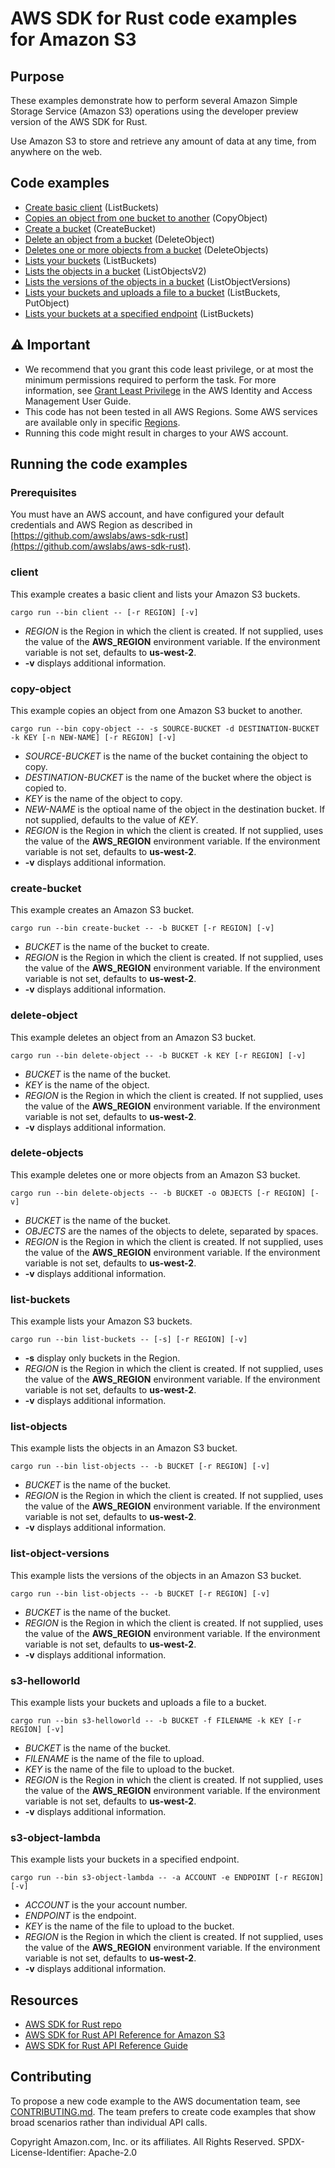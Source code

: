 # AWS SDK for Rust code examples for Amazon S3

## Purpose

These examples demonstrate how to perform several Amazon Simple Storage Service (Amazon S3) operations using the developer preview version of the AWS SDK for Rust.

Use Amazon S3 to store and retrieve any amount of data at any time, from anywhere on the web.

## Code examples

- [Create basic client](src/bin/client.rs) (ListBuckets)
- [Copies an object from one bucket to another](src/bin/copy-object.rs) (CopyObject)
- [Create a bucket](src/bin/create-bucket.rs) (CreateBucket)
- [Delete an object from a bucket](src/bin/delete-object.rs) (DeleteObject)
- [Deletes one or more objects from a bucket](src/bin/delete-objects.rs) (DeleteObjects)
- [Lists your buckets](src/bin/list-buckets.rs) (ListBuckets)
- [Lists the objects in a bucket](src/bin/list-objects.rs) (ListObjectsV2)
- [Lists the versions of the objects in a bucket](src/bin/list-object-versions.rs) (ListObjectVersions)
- [Lists your buckets and uploads a file to a bucket](src/bin/s3-helloworld.rs) (ListBuckets, PutObject)
- [Lists your buckets at a specified endpoint](src/bin/s3-object-lambda.rs) (ListBuckets)

## ⚠ Important

- We recommend that you grant this code least privilege, 
  or at most the minimum permissions required to perform the task.
  For more information, see
  [Grant Least Privilege](https://docs.aws.amazon.com/IAM/latest/UserGuide/best-practices.html#grant-least-privilege)
  in the AWS Identity and Access Management User Guide.
- This code has not been tested in all AWS Regions.
  Some AWS services are available only in specific
  [Regions](https://aws.amazon.com/about-aws/global-infrastructure/regional-product-services).
- Running this code might result in charges to your AWS account.

## Running the code examples

### Prerequisites

You must have an AWS account, and have configured your default credentials and AWS Region as described in [https://github.com/awslabs/aws-sdk-rust](https://github.com/awslabs/aws-sdk-rust).

### client

This example creates a basic client and lists your Amazon S3 buckets.

`cargo run --bin client -- [-r REGION] [-v]`

- _REGION_ is the Region in which the client is created.
  If not supplied, uses the value of the __AWS_REGION__ environment variable.
  If the environment variable is not set, defaults to __us-west-2__.
- __-v__ displays additional information.

### copy-object

This example copies an object from one Amazon S3 bucket to another.

`cargo run --bin copy-object -- -s SOURCE-BUCKET -d DESTINATION-BUCKET -k KEY [-n NEW-NAME] [-r REGION] [-v]`

- _SOURCE-BUCKET_ is the name of the bucket containing the object to copy.
- _DESTINATION-BUCKET_ is the name of the bucket where the object is copied to.
- _KEY_ is the name of the object to copy.
- _NEW-NAME_ is the optioal name of the object in the destination bucket.
  If not supplied, defaults to the value of _KEY_.
- _REGION_ is the Region in which the client is created.
  If not supplied, uses the value of the __AWS_REGION__ environment variable.
  If the environment variable is not set, defaults to __us-west-2__.
- __-v__ displays additional information.

### create-bucket

This example creates an Amazon S3 bucket.

`cargo run --bin create-bucket -- -b BUCKET [-r REGION] [-v]`

- _BUCKET_ is the name of the bucket to create.
- _REGION_ is the Region in which the client is created.
  If not supplied, uses the value of the __AWS_REGION__ environment variable.
  If the environment variable is not set, defaults to __us-west-2__.
- __-v__ displays additional information.

### delete-object

This example deletes an object from an Amazon S3 bucket.

`cargo run --bin delete-object -- -b BUCKET -k KEY [-r REGION] [-v]`

- _BUCKET_ is the name of the bucket.
- _KEY_ is the name of the object.
- _REGION_ is the Region in which the client is created.
  If not supplied, uses the value of the __AWS_REGION__ environment variable.
  If the environment variable is not set, defaults to __us-west-2__.
- __-v__ displays additional information.

### delete-objects

This example deletes one or more objects from an Amazon S3 bucket.

`cargo run --bin delete-objects -- -b BUCKET -o OBJECTS [-r REGION] [-v]`

- _BUCKET_ is the name of the bucket.
- _OBJECTS_ are the names of the objects to delete, separated by spaces.
- _REGION_ is the Region in which the client is created.
  If not supplied, uses the value of the __AWS_REGION__ environment variable.
  If the environment variable is not set, defaults to __us-west-2__.
- __-v__ displays additional information.

### list-buckets

This example lists your Amazon S3 buckets.

`cargo run --bin list-buckets -- [-s] [-r REGION] [-v]`

- __-s__ display only buckets in the Region.
- _REGION_ is the Region in which the client is created.
  If not supplied, uses the value of the __AWS_REGION__ environment variable.
  If the environment variable is not set, defaults to __us-west-2__.
- __-v__ displays additional information.

### list-objects

This example lists the objects in an Amazon S3 bucket.

`cargo run --bin list-objects -- -b BUCKET [-r REGION] [-v]`

- _BUCKET_ is the name of the bucket.
- _REGION_ is the Region in which the client is created.
  If not supplied, uses the value of the __AWS_REGION__ environment variable.
  If the environment variable is not set, defaults to __us-west-2__.
- __-v__ displays additional information.

### list-object-versions

This example lists the versions of the objects in an Amazon S3 bucket.

`cargo run --bin list-objects -- -b BUCKET [-r REGION] [-v]`

- _BUCKET_ is the name of the bucket.
- _REGION_ is the Region in which the client is created.
  If not supplied, uses the value of the __AWS_REGION__ environment variable.
  If the environment variable is not set, defaults to __us-west-2__.
- __-v__ displays additional information.

### s3-helloworld

This example lists your buckets and uploads a file to a bucket.

`cargo run --bin s3-helloworld -- -b BUCKET -f FILENAME -k KEY [-r REGION] [-v]`

- _BUCKET_ is the name of the bucket.
- _FILENAME_ is the name of the file to upload.
- _KEY_ is the name of the file to upload to the bucket.
- _REGION_ is the Region in which the client is created.
  If not supplied, uses the value of the __AWS_REGION__ environment variable.
  If the environment variable is not set, defaults to __us-west-2__.
- __-v__ displays additional information.

### s3-object-lambda

This example lists your buckets in a specified endpoint.

`cargo run --bin s3-object-lambda -- -a ACCOUNT -e ENDPOINT [-r REGION] [-v]`

- _ACCOUNT_ is the your account number.
- _ENDPOINT_ is the endpoint.
- _KEY_ is the name of the file to upload to the bucket.
- _REGION_ is the Region in which the client is created.
  If not supplied, uses the value of the __AWS_REGION__ environment variable.
  If the environment variable is not set, defaults to __us-west-2__.
- __-v__ displays additional information.

## Resources

- [AWS SDK for Rust repo](https://github.com/awslabs/aws-sdk-rust)
- [AWS SDK for Rust API Reference for Amazon S3](https://docs.rs/aws-sdk-s3)
- [AWS SDK for Rust API Reference Guide](https://awslabs.github.io/aws-sdk-rust/aws_sdk_config/index.html) 

## Contributing

To propose a new code example to the AWS documentation team, 
see [CONTRIBUTING.md](https://github.com/awsdocs/aws-doc-sdk-examples/blob/master/CONTRIBUTING.md). 
The team prefers to create code examples that show broad scenarios rather than individual API calls.

Copyright Amazon.com, Inc. or its affiliates. All Rights Reserved. SPDX-License-Identifier: Apache-2.0